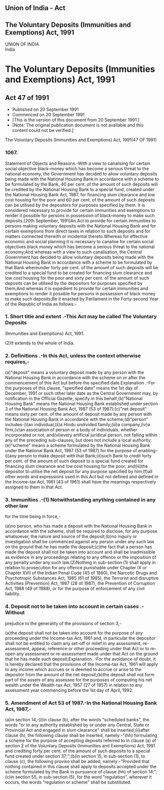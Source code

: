 ## Union of India - Act

## The Voluntary Deposits (Immunities and Exemptions) Act, 1991

UNION OF INDIA  
India

# The Voluntary Deposits (Immunities and Exemptions) Act, 1991

## Act 47 of 1991

  * Published on 20 September 1991 
  * Commenced on 20 September 1991 
  * [This is the version of this document from 20 September 1991.] 
  * [Note: The original publication document is not available and this content could not be verified.] 

The Voluntary Deposits (Immunities and Exemptions) Act, 1991(47 OF 1991)

### 1067.

Statement of Objects and Reasons.-With a view to canalising for certain social
objective black-money which has become a serious threat to the national
economy, the Government has decided to allow voluntary deposits being made
with the National Housing Bank in accordance with a scheme to be formulated by
the Bank, 40 per cent. of the amount of such deposits will be credited by the
National Housing Bank to a special fund, created under the National Housing
Bank Act, 1987, for financing slum clearance and low cost housing for the poor
and 60 per cent. of the amount of such deposits can be utilised by the
depositors for purposes specified by them. It is considered necessary to
provide for certain immunities and exemptions to render it possible for
persons in possession of black-money to make such deposits.[20th September,
1991]An Act to provide for certain immunities to persons making voluntary
deposits with the National Housing Bank and for certain exemptions from direct
taxes in relation to such deposits and for matters connected therwith or
incidental thereto.Whereas for effective economic and social planning it is
necessary to canalise for certain social objectives black money which has
become a serious threat to the national economy;And whereas with a view to
such canalisation, the Central Government has decided to allow voluntary
deposits being made with the National Housing Bank in accordance with a scheme
to be formulated by that Bank whereunder forty per cent. of the amount of such
deposits will be credited to a special fund to be created for financing slum
clearance and low cost housing for the poor and sixty per cent. of the amount
of such deposits can be utilised by the depositors for purposes specified by
them;And whereas it is expedient to provide for certain immunities and
exemptions to render it possible for persons in possession of black money to
make such deposits;Be it enacted by Parliament in the Forty-second Year of the
Republic of India as follows:-

### 1. Short title and extent .-This Act may be called The Voluntary Deposits
(Immunities and Exemptions) Act, 1991.

(2)It extends to the whole of India.

### 2. Definitions .-In this Act, unless the context otherwise requires,-

(a)"deposit" means a voluntary deposit made by any person with the National
Housing Bank in accordance with the scheme on or after the commencement of
this Act but before the specified date.Explanation .-For the purposes of this
clause, "specified date" means the 1st day of December, 1991 or such other
later date as the Central Government may, by notification in the Official
Gazette, specify in this behalf;(b)"National Housing Bank" means the National
Housing Bank established under section 3 of the National Housing Bank Act,
1987 (53 of 1987);(c)"net deposit" means sixty per cent. of the amount of
deposit made by any person with the National Housing Bank in accordance with
the scheme;(d)"person" includes-(i)an individual,(ii)a Hindu undivided
family;(iii)a company,(iv)a firm,(v)an association of person or a body of
individuals, whether incorporated or not, and(vi)every artificial juridical
person, not falling within any of the preceding sub-clauses, but does not
include a local authority;(e)"scheme" means a scheme formulated by the
National Housing Bank under the National Bank Act, 1987 (53 of 1987) for the
purpose of enabling-(i)any person to make deposit with that Bank;(ii)such Bank
to credit forty per cent. of the amount of such deposit to a special fund
created for financing slum clearance and low cost housing for the poor;
and(iii)the depositor to utilise the net deposit for any purpose specified by
him;(f)all other words and expressions used in this Act but not defined and
defined in the Income-tax Act, 1961 (43 of 1961) shall have the meanings
respectively assigned to them in that Act.

### 3. Immunities .-(1) Notwithstanding anything contained in any other law
for the time being in force,-

(a)no person, who has made a deposit with the National Housing Bank in
accordance with the scheme, shall be required to disclose, for any purpose
whatsoever, the nature and source of the deposit;(b)no inquiry or
investigation shall be commenced against any person under any such law on the
ground that he has made the deposit;(c)the fact that a person has made the
deposit shall not be taken into account and shall be inadmissible as evidence
in any proceedings relating to any offence or the imposition of any penalty
under any such law.(2)Nothing in sub-section (1) shall apply in relation to
prosecution for any offence punishable under Chapter IX or Chapter XVII of the
Indian Penal Code (45 of 1860), the Narcotic Drugs and Psychotropic Substances
Act, 1985 (61 of 1985), the Terrorist and disruptive Activities (Prevention)
Act, 1987 (28 of 1987), the Prevention of Corruption Act, 1988 (49 of 1988),
or for the purpose of enforcement of any civil liability.

### 4. Deposit not to be taken into account in certain cases .-Without
prejudice to the generality of the provisions of section 3,-

(a)the deposit shall not be taken into account for the purpose of any
proceeding under the Income-tax Act, 1961 and, in particular the depositor
shall not be entitled to claim any set-off or relief in any assessment, re-
assessment, appeal, reference or other proceeding under that Act or to re-open
any assessment or re-assessment made under that Act on the ground that he has
made such deposit;Explanation .-For the avoidance of doubt, it is hereby
declared that the provisions of the Income-tax Act, 1961 will apply to any
income which accrues or is deemed to accrue or arise to the depositor from the
amount of the net deposit;(b)the deposit shall not form part of the assets of
any assessee for the purposes of computing his net wealth under the Wealth-tax
Act, 1957 (27 of 1957) in relation to any assessment year commencing before
the 1st day of April, 1992.

### 5. Amendment of Act 53 of 1987.-In the National Housing Bank Act, 1987,-

(a)in section 14,-(i)in clause (b), after the words "scheduled banks", the
words "or to any authority established by or under any Central, State or
Provincial Act and engaged in slum clearance" shall be inserted;(ii)after
clause (h), the following clause shall be inserted, namely:-"(hh) formulating
a scheme for the purpose of accepting deposits referred to in clause (a) of
section 2 of the Voluntary Deposits (Immunities and Exemptions) Act, 1991 and
crediting forty per cent. of the amount of such deposits to a special fund
created under section 37;";(b)in section 15, in sub-section (1), to clause
(c), the following proviso shall be added, namely:-"Provided that nothing
contained in this clause shall apply to deposits accepted under the scheme
formulated by the Bank in pursuance of clause (hh) of section 14;";(c)in
section 55, in sub-section (5), for the word "regulation", wherever it occurs,
the words "regulation or scheme" shall be substituted.

